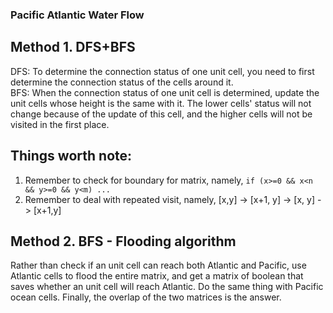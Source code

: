 ### Pacific Atlantic Water Flow
## Method 1. DFS+BFS
DFS: To determine the connection status of one unit cell, you need to first determine the connection status of the cells around it.  
BFS: When the connection status of one unit cell is determined, update the unit cells whose height is the same with it. The lower cells' status will not change because of the update of this cell, and the higher cells will not be visited in the first place.

## Things worth note:
1. Remember to check for boundary for matrix, namely, `if (x>=0 && x<n && y>=0 && y<m) ...`
2. Remember to deal with repeated visit, namely, [x,y] -> [x+1, y] -> [x, y] -> [x+1,y]

## Method 2. BFS - Flooding algorithm
Rather than check if an unit cell can reach both Atlantic and Pacific, use Atlantic cells to flood the entire matrix, and get a matrix of boolean that saves whether an unit cell will reach Atlantic. Do the same thing with Pacific ocean cells. Finally, the overlap of the two matrices is the answer. 
